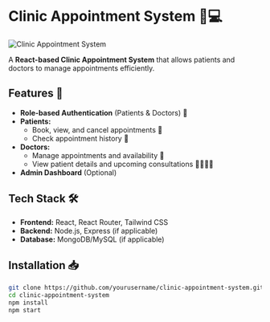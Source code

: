 # Clinic Appointment System 🏥💻

![Clinic Appointment System](./assets/screenshot.png)

A **React-based Clinic Appointment System** that allows patients and doctors to manage appointments efficiently.

## Features 🚀
- **Role-based Authentication** (Patients & Doctors) 🔑  
- **Patients:**
  - Book, view, and cancel appointments 📅
  - Check appointment history 📜
- **Doctors:**
  - Manage appointments and availability 🏥
  - View patient details and upcoming consultations 👨‍⚕️👩‍⚕️
- **Admin Dashboard** (Optional)

## Tech Stack 🛠️
- **Frontend:** React, React Router, Tailwind CSS
- **Backend:** Node.js, Express (if applicable)
- **Database:** MongoDB/MySQL (if applicable)

## Installation 📥
```sh
git clone https://github.com/yourusername/clinic-appointment-system.git
cd clinic-appointment-system
npm install
npm start
